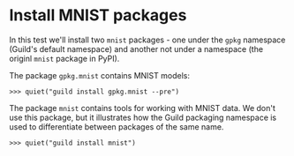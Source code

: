 # Install MNIST packages

In this test we'll install two `mnist` packages - one under the `gpkg`
namespace (Guild's default namespace) and another not under a
namespace (the originl `mnist` package in PyPI).

The package `gpkg.mnist` contains MNIST models:

    >>> quiet("guild install gpkg.mnist --pre")

The package `mnist` contains tools for working with MNIST data. We
don't use this package, but it illustrates how the Guild packaging
namespace is used to differentiate between packages of the same name.

    >>> quiet("guild install mnist")
